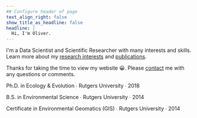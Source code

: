 ```yaml
---
## Configure header of page
text_align_right: false
show_title_as_headline: false
headline: |
  Hi, I'm Oliver. 
---
```


<!-- this is a subheadline -->


I'm a Data Scientist and Scientific Researcher with many interests and skills. Learn more about my [research interests](/research) and [publications](/publications). 

Thanks for taking the time to view my website &#128512;. Please [contact](/contact) me with any questions or comments. 


<i class="fas fa-graduation-cap pr2"></i>Ph.D. in Ecology & Evolution  &#8729;
 Rutgers University  &#8729;  2018

<i class="fas fa-graduation-cap pr2"></i>B.S. in Environmental Science  &#8729;
    Rutgers University &#8729;  2014

<i class="fas fa-globe-americas pr2"></i>Certificate in Environmental Geomatics (GIS)  &#8729;   Rutgers University  &#8729;  2014